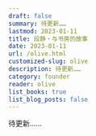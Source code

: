 ```yaml
---
draft: false
summary: 待更新……
lastmod: 2023-01-11
title: 段静・与书房的故事
date: 2023-01-11
url: /olive.html
customized-slug: olive
description: 待更新……
category: founder
reader: olive
list_books: true
list_blog_posts: false
---
```


待更新……